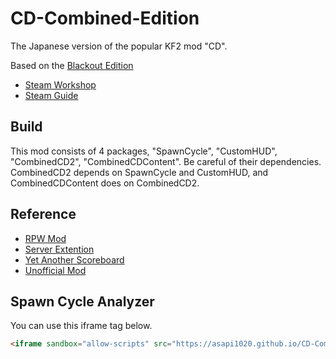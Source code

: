 # CD-Combined-Edition
The Japanese version of the popular KF2 mod "CD".

Based on the [Blackout Edition](https://github.com/notblackout/kf2-controlled-difficulty)

- [Steam Workshop](https://steamcommunity.com/sharedfiles/filedetails/?id=2862691598)
- [Steam Guide](https://steamcommunity.com/sharedfiles/filedetails/?id=2859078261)

## Build

This mod consists of 4 packages, "SpawnCycle", "CustomHUD", "CombinedCD2", "CombinedCDContent".
Be careful of their dependencies.
CombinedCD2 depends on SpawnCycle and CustomHUD, and CombinedCDContent does on CombinedCD2.

## Reference
- [RPW Mod](https://github.com/Iramok/KF2mods/tree/master/RPWmod/Classes)
- [Server Extention](https://github.com/GenZmeY/KF2-Server-Extension)
- [Yet Another Scoreboard](https://github.com/GenZmeY/KF2-YetAnotherScoreboard)
- [Unofficial Mod](https://github.com/ZeUsernameGoesHere/UnofficialMod)

## Spawn Cycle Analyzer
You can use this iframe tag below.

```html
<iframe sandbox="allow-scripts" src="https://asapi1020.github.io/CD-Combined-Edition/page/index.html" frameborder=0 title="spawn cycle analyzer" width=800 height=1900></iframe>
```
